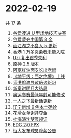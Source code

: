 # 2022-02-19

共 17 条

<!-- BEGIN ZHIHUSEARCH -->
<!-- 最后更新时间 Sat Feb 19 2022 02:11:35 GMT+0800 (China Standard Time) -->
1. [谷爱凌进 U 型场地技巧决赛](https://www.zhihu.com/search?q=谷爱凌)
1. [谷爱凌夺中国第 8 金](https://www.zhihu.com/search?q=谷爱凌)
1. [画江湖之不良人 5 更新](https://www.zhihu.com/search?q=不良人)
1. [香港 1 万多感染者未能入院](https://www.zhihu.com/search?q=香港疫情)
1. [Uzi 复出首秀失利](https://www.zhihu.com/search?q=Uzi)
1. [原神 2.5 版本](https://www.zhihu.com/search?q=原神)
1. [阿宽红油面皮吃出老鼠](https://www.zhihu.com/search?q=阿宽红油面皮)
1. [《地平线：西之绝境》上线](https://www.zhihu.com/search?q=地平线西之绝境)
1. [香港偷渡导致确诊新冠](https://www.zhihu.com/search?q=香港偷渡)
1. [新秦时明月大结局](https://www.zhihu.com/search?q=新秦时明月)
1. [奥运参赛最低年龄可能修改](https://www.zhihu.com/search?q=奥运最低年龄限制)
1. [一人之下最新话更新](https://www.zhihu.com/search?q=一人之下)
1. [辽宁新增 9 例本土确诊](https://www.zhihu.com/search?q=辽宁新增)
1. [花滑女单谢娃夺金](https://www.zhihu.com/search?q=花样滑冰)
1. [杜海涛沈梦辰领证](https://www.zhihu.com/search?q=杜海涛沈梦辰领证)
1. [EDG 2:0 FPX](https://www.zhihu.com/search?q=edg)
1. [恒大发布球员降薪公告](https://www.zhihu.com/search?q=恒大)
<!-- END ZHIHUSEARCH -->
